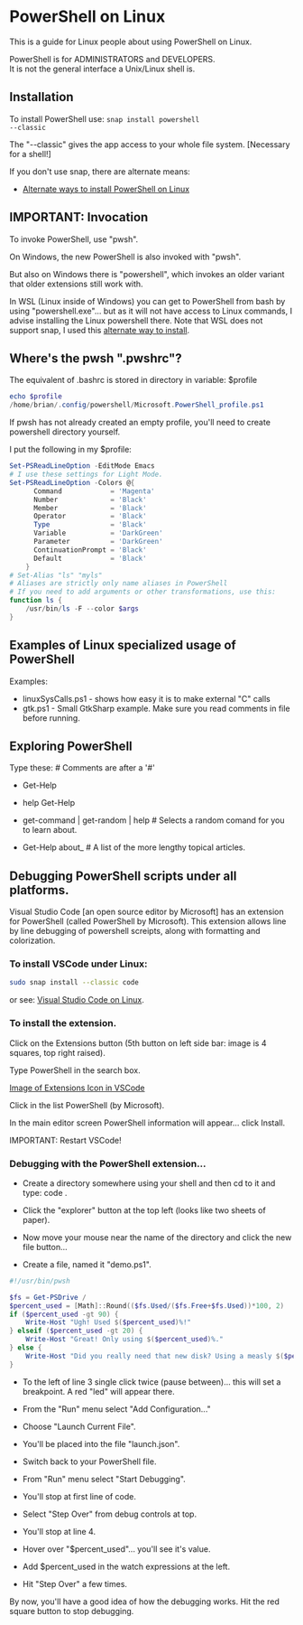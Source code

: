 # PowerShell on Linux

This is a guide for Linux people about using PowerShell on Linux.

PowerShell is for ADMINISTRATORS and DEVELOPERS.
<br>
It is not the general interface a Unix/Linux shell is.

## Installation

To install PowerShell use: <code>snap install powershell --classic</code>

The "--classic" gives the app access to your whole file system. [Necessary for a shell!]

If you don't use snap, there are alternate means:

* [Alternate ways to install PowerShell on Linux](https://docs.microsoft.com/en-us/powershell/scripting/install/install-other-linux?view=powershell-7.2#installation-using-a-binary-archive-file)


## IMPORTANT: Invocation
To invoke PowerShell, use "pwsh".

On Windows, the new PowerShell is also invoked with "pwsh".

But also on Windows there is "powershell", which invokes an older variant that older extensions
still work with.

In WSL (Linux inside of Windows) you can get to PowerShell from bash by using "powershell.exe"...
but as it will not have access to Linux commands, I advise installing the Linux powershell there.
Note that WSL does not support snap, I used this [alternate way to install](https://docs.microsoft.com/en-us/powershell/scripting/install/install-other-linux?view=powershell-7.2#installation-using-a-binary-archive-file).

## Where's the pwsh ".pwshrc"?
The equivalent of .bashrc is stored in directory in variable: $profile
```powershell
echo $profile
/home/brian/.config/powershell/Microsoft.PowerShell_profile.ps1
```
If pwsh has not already created an empty profile, you'll need
to create powershell directory yourself.

I put the following in my $profile:
```powershell
Set-PSReadLineOption -EditMode Emacs
# I use these settings for Light Mode.
Set-PSReadLineOption -Colors @{
      Command            = 'Magenta'
      Number             = 'Black'
      Member             = 'Black'
      Operator           = 'Black'
      Type               = 'Black'
      Variable           = 'DarkGreen'
      Parameter          = 'DarkGreen'
      ContinuationPrompt = 'Black'
      Default            = 'Black'
    }
# Set-Alias "ls" "myls"
# Aliases are strictly only name aliases in PowerShell
# If you need to add arguments or other transformations, use this:
function ls {
	/usr/bin/ls -F --color $args
}
```

## Examples of Linux specialized usage of PowerShell
Examples:
* linuxSysCalls.ps1 - shows how easy it is to make external "C" calls
* gtk.ps1 - Small GtkSharp example. Make sure you read comments in file before running.

## Exploring PowerShell
Type these:   # Comments are after a '#'

* Get-Help

* help Get-Help

* get-command | get-random | help    # Selects a random comand for you to learn about.

* Get-Help about_      # A list of the more lengthy topical articles.

## Debugging PowerShell scripts under all platforms.
Visual Studio Code [an open source editor by Microsoft] has an extension
for PowerShell (called PowerShell by Microsoft). This extension allows
line by line debugging of powershell screipts, along with formatting and
colorization.

### To install VSCode under Linux:
```sh
sudo snap install --classic code
```
or see: [Visual Studio Code on Linux](https://code.visualstudio.com/docs/setup/linux).


### To install the extension.

Click on the Extensions button (5th button on left side bar: image is 4 squares, top right raised).

Type PowerShell in the search box.

[Image of Extensions Icon in VSCode](vscode_extensions_icon.png)

Click in the list PowerShell (by Microsoft).

In the main editor screen PowerShell information will appear... click Install.

IMPORTANT: Restart VSCode!

### Debugging with the PowerShell extension...
* Create a directory somewhere using your shell and then cd to it and type:
    code .

* Click the "explorer" button at the top left (looks like two sheets of paper).

* Now move your mouse near the name of the directory and click the new file button...

* Create a file, named it "demo.ps1".
```powershell
#!/usr/bin/pwsh

$fs = Get-PSDrive /
$percent_used = [Math]::Round(($fs.Used/($fs.Free+$fs.Used))*100, 2)
if ($percent_used -gt 90) {
	Write-Host "Ugh! Used $($percent_used)%!"
} elseif ($percent_used -gt 20) {
	Write-Host "Great! Only using $($percent_used)%."
} else {
	Write-Host "Did you really need that new disk? Using a measly $($percent_used)%!"
}
```

* To the left of line 3 single click twice (pause between)... this will set a breakpoint.
A red "led" will appear there.

* From the "Run" menu select "Add Configuration..."

* Choose "Launch Current File".

* You'll be placed into the file "launch.json".

* Switch back to your PowerShell file.

* From "Run" menu select "Start Debugging".

* You'll stop at first line of code.

* Select "Step Over" from debug controls at top.

* You'll stop at line 4.

* Hover over "$percent_used"... you'll see it's value.

* Add $percent_used in the watch expressions at the left.

* Hit "Step Over" a few times.

By now, you'll have a good idea of how the debugging works.
Hit the red square button to stop debugging.
